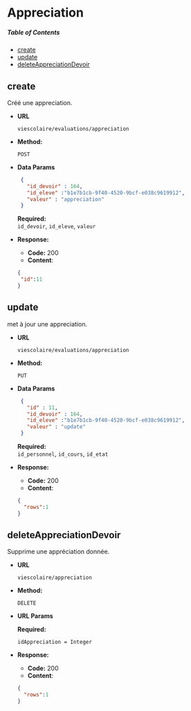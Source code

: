 # Appreciation

##### Table of Contents
  * [create](#create)
  * [update](#update)
  * [deleteAppreciationDevoir](#deleteAppreciationDevoir)
  
<a name="create" />


## create

   Créé une appreciation.
  
 * **URL**
  
   `viescolaire/evaluations/appreciation`
  
 * **Method:**
    
   `POST` 

 * **Data Params**
    ```json
     {
       "id_devoir" : 164,
       "id_eleve" :"b1e7b1cb-9f40-4520-9bcf-e038c9619912",
       "valeur" : "appreciation"
     }
     ```
     **Required:**           
            `id_devoir`,
                `id_eleve`, 
                `valeur`
            
 * **Response:**
    
     * **Code:** 200 <br />
     * **Content**:  
     ```json
     {
      "id":11 
     }
     ```
<a name="update" />

## update
   met à jour une appreciation.
  
 * **URL**
  
   `viescolaire/evaluations/appreciation`
  
 * **Method:**
    
   `PUT` 

 * **Data Params**
    ```json
     {
       "id" : 11, 
       "id_devoir" : 164,
       "id_eleve" :"b1e7b1cb-9f40-4520-9bcf-e038c9619912",
       "valeur" : "update"
     }
     ```    
     **Required:**           
            `id_personnel`,
                `id_cours`, 
                `id_etat`
        
 * **Response:**
    
     * **Code:** 200 <br />
     * **Content**:  
     ```json
    {
       "rows":1
    }
     ```

<a name="deleteAppreciationDevoir" />

## deleteAppreciationDevoir
  Supprime une appréciation donnée.
 
* **URL**
 
  `viescolaire/appreciation`
 
* **Method:**
   
  `DELETE` 
   
*  **URL Params**
 
    **Required:**
  
   `idAppreciation = Integer`
   
* **Response:**
   
    * **Code:** 200 <br />
    * **Content**:  
    ```json
    {
      "rows":1
    }
    ```
   